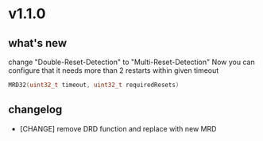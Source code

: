# v1.1.0

## what's new

change "Double-Reset-Detection" to "Multi-Reset-Detection"
Now you can configure that it needs more than 2 restarts within given timeout

```c++
MRD32(uint32_t timeout, uint32_t requiredResets)
```


## changelog

- [CHANGE] remove DRD function and replace with new MRD